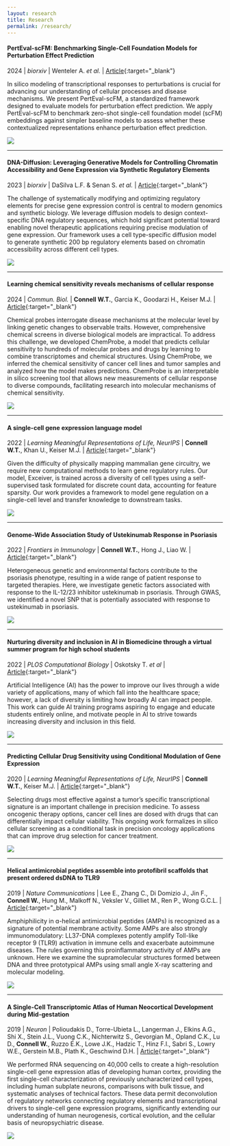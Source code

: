 ```yaml
---
layout: research
title: Research
permalink: /research/
---
```


#### PertEval-scFM: Benchmarking Single-Cell Foundation Models for Perturbation Effect Prediction

2024 &#124; *biorxiv* &#124; Wenteler A. *et al.* &#124; [Article](https://www.biorxiv.org/content/10.1101/2024.10.02.616248v1){:target="_blank"}

In silico modeling of transcriptional responses to perturbations is crucial for advancing our understanding of cellular processes and disease mechanisms. We present PertEval-scFM, a standardized framework designed to evaluate models for perturbation effect prediction. We apply PertEval-scFM to benchmark zero-shot single-cell foundation model (scFM) embeddings against simpler baseline models to assess whether these contextualized representations enhance perturbation effect prediction.
<div class="am-container">
    <div class="am-tag">
        <div class='altmetric-embed' data-link-target='_blank' data-badge-type='donut' data-doi='10.1101/2024.10.02.616248'>
        </div>
    </div>
    <img src="../images/research_figs/perteval-scfm.png">
</div>

---

#### DNA-Diffusion: Leveraging Generative Models for Controlling Chromatin Accessibility and Gene Expression via Synthetic Regulatory Elements

2023 &#124; *biorxiv* &#124; DaSilva L.F. & Senan S. *et al.* &#124; [Article](https://www.biorxiv.org/content/10.1101/2024.02.01.578352v1){:target="_blank"}

The challenge of systematically modifying and optimizing regulatory elements for precise gene expression control is central to modern genomics and synthetic biology. We leverage diffusion models to design context-specific DNA regulatory sequences, which hold significant potential toward enabling novel therapeutic applications requiring precise modulation of gene expression. Our framework uses a cell type-specific diffusion model to generate synthetic 200 bp regulatory elements based on chromatin accessibility across different cell types.
<div class="am-container">
    <div class="am-tag">
        <div class='altmetric-embed' data-link-target='_blank' data-badge-type='donut' data-doi='10.1101/2024.02.01.578352'>
        </div>
    </div>
    <img src="../images/research_figs/dna-diffusion.png">
</div>

---

#### Learning chemical sensitivity reveals mechanisms of cellular response

2024 &#124; *Commun. Biol.* &#124; **Connell W.T.**, Garcia K., Goodarzi H., Keiser M.J. &#124; [Article](https://www.nature.com/articles/s42003-024-06865-4){:target="_blank"}

Chemical probes interrogate disease mechanisms at the molecular level by linking genetic changes to observable traits. However, comprehensive chemical screens in diverse biological models are impractical. To address this challenge, we developed ChemProbe, a model that predicts cellular sensitivity to hundreds of molecular probes and drugs by learning to combine transcriptomes and chemical structures. Using ChemProbe, we inferred the chemical sensitivity of cancer cell lines and tumor samples and analyzed how the model makes predictions. ChemProbe is an interpretable in silico screening tool that allows new measurements of cellular response to diverse compounds, facilitating research into molecular mechanisms of chemical sensitivity.
<div class="am-container">
    <div class="am-tag">
        <div class='altmetric-embed' data-link-target='_blank' data-badge-type='donut' data-doi='10.1101/2023.08.26.554851'>
        </div>
    </div>
    <img src="../images/research_figs/chemprobe-fig1.png">
</div>

---

#### A single-cell gene expression language model

2022 &#124; *Learning Meaningful Representations of Life, NeurIPS* &#124; **Connell W.T.**, Khan U., Keiser M.J. &#124; [Article](https://arxiv.org/abs/2210.14330){:target="_blank"}

Given the difficulty of physically mapping mammalian gene circuitry, we require new computational methods to learn gene regulatory rules. Our model, Exceiver, is trained across a diversity of cell types using a self-supervised task formulated for discrete count data, accounting for feature sparsity. Our work provides a framework to model gene regulation on a single-cell level and transfer knowledge to downstream tasks.
<div class="am-container">
    <div class="am-tag">
        <div class='altmetric-embed' data-link-target='_blank' data-badge-type='donut' data-doi='10.48550/arXiv.2210.14330'>
        </div>
    </div>
    <img src="../images/research_figs/exceiver-arch.png">
</div>

---

#### Genome-Wide Association Study of Ustekinumab Response in Psoriasis

2022 &#124; *Frontiers in Immunology* &#124; **Connell W.T.**, Hong J., Liao W. &#124; [Article](https://www.frontiersin.org/articles/10.3389/fimmu.2021.815121/full){:target="_blank"}

Heterogeneous genetic and environmental factors contribute to the psoriasis phenotype, resulting in a wide range of patient response to targeted therapies. Here, we investigate genetic factors associated with response to the IL-12/23 inhibitor ustekinumab in psoriasis. Through GWAS, we identified a novel SNP that is potentially associated with response to ustekinumab in psoriasis.
<div class="am-container">
    <div class="am-tag">
        <div class='altmetric-embed' data-link-target='_blank' data-badge-type='donut' data-doi='10.3389/fimmu.2021.815121'>
        </div>
    </div>
    <img src="../images/research_figs/ustekinumab_fig.jpg">
</div>

---

#### Nurturing diversity and inclusion in AI in Biomedicine through a virtual summer program for high school students

2022 &#124; *PLOS Computational Biology* &#124; Oskotsky T. *et al* &#124; [Article](https://journals.plos.org/ploscompbiol/article?id=10.1371/journal.pcbi.1009719){:target="_blank"}

Artificial Intelligence (AI) has the power to improve our lives through a wide variety of applications, many of which fall into the healthcare space; however, a lack of diversity is limiting how broadly AI can impact people. This work can guide AI training programs aspiring to engage and educate students entirely online, and motivate people in AI to strive towards increasing diversity and inclusion in this field.
<div class="am-container">
    <div class="am-tag">
        <div class='altmetric-embed' data-link-target='_blank' data-badge-type='donut' data-doi='10.1371/journal.pcbi.1009719'>
        </div>
    </div>
    <img src="../images/research_figs/ai4all.png">
</div>

---

#### Predicting Cellular Drug Sensitivity using Conditional Modulation of Gene Expression

2020 &#124; *Learning Meaningful Representations of Life, NeurIPS* &#124; **Connell W.T.**, Keiser M.J. &#124; [Article](https://www.biorxiv.org/content/10.1101/2021.03.15.435529v1.abstract){:target="_blank"}

Selecting drugs most effective against a tumor’s specific transcriptional signature is an important challenge in precision medicine. To assess oncogenic therapy options, cancer cell lines are dosed with drugs that can differentially impact cellular viability. This ongoing work formalizes in silico cellular screening as a conditional task in precision oncology applications that can improve drug selection for cancer treatment.
<div class="am-container">
    <div class="am-tag">
        <div class='altmetric-embed' data-link-target='_blank' data-badge-type='donut' data-doi='10.1101/2021.03.15.435529'>
        </div>
    </div>
    <img src="../images/research_figs/film.png">
</div>

---

#### Helical antimicrobial peptides assemble into protofibril scaffolds that present ordered dsDNA to TLR9

2019 &#124; *Nature Communications* &#124; Lee E., Zhang C., Di Domizio J., Jin F., **Connell W.**, Hung M., Malkoff N., Veksler V., Gilliet M., Ren P., Wong G.C.L. &#124; [Article](https://www.nature.com/articles/s41467-019-08868-w){:target="_blank"}

Amphiphilicity in ɑ-helical antimicrobial peptides (AMPs) is recognized as a signature of potential membrane activity. Some AMPs are also strongly immunomodulatory: LL37-DNA complexes potently amplify Toll-like receptor 9 (TLR9) activation in immune cells and exacerbate autoimmune diseases. The rules governing this proinflammatory activity of AMPs are unknown. Here we examine the supramolecular structures formed between DNA and three prototypical AMPs using small angle X-ray scattering and molecular modeling.
<div class="am-container">
    <div class="am-tag">
        <div class='altmetric-embed' data-link-target='_blank' data-badge-type='donut' data-doi='10.1038/s41467-019-08868-w'>
        </div>
    </div>
    <img src="../images/research_figs/tlr9.png">
</div>

---

#### A Single-Cell Transcriptomic Atlas of Human Neocortical Development during Mid-gestation

2019 &#124; *Neuron* &#124; Polioudakis D., Torre-Ubieta L., Langerman J., Elkins A.G., Shi X., Stein J.L., Vuong C.K., Nichterwitz S., Gevorgian M., Opland C.K., Lu D., **Connell W.**, Ruzzo E.K., Lowe J.K., Hadzic T., Hinz F.I., Sabri S., Lowry W.E., Gerstein M.B., Plath K., Geschwind D.H. &#124; [Article](https://www.cell.com/neuron/fulltext/S0896-6273(19)30561-6?_returnURL=https%3A%2F%2Flinkinghub.elsevier.com%2Fretrieve%2Fpii%2FS0896627319305616%3Fshowall%3Dtrue){:target="_blank"}

We performed RNA sequencing on 40,000 cells to create a high-resolution single-cell gene expression atlas of developing human cortex, providing the first single-cell characterization of previously uncharacterized cell types, including human subplate neurons, comparisons with bulk tissue, and systematic analyses of technical factors. These data permit deconvolution of regulatory networks connecting regulatory elements and transcriptional drivers to single-cell gene expression programs, significantly extending our understanding of human neurogenesis, cortical evolution, and the cellular basis of neuropsychiatric disease.
<div class="am-container">
    <div class="am-tag">
        <div class='altmetric-embed' data-link-target='_blank' data-badge-type='donut' data-doi='10.1016/j.neuron.2019.06.011'>
        </div>
    </div>
    <img src="../images/research_figs/sc-neocortical.png">
</div>